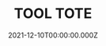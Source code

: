---
date: 2021-12-10T00:00:00.000Z
description: A homemade electrical tool tote constructed out of aluminium and wood by @schoelldo
draft: false
icon: 2021-12-10-tool-tote.webp
language: en
title: TOOL TOTE
link: https://www.instagram.com/p/CXSu5oCtKjP/
alt: A photograph of a diy tool tote filled with screw drivers and assorted wires. It is sitting on concrete pavers with snow in the background. 

---